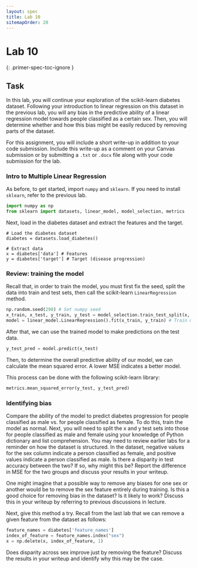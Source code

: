 ```yaml
---
layout: spec
title: Lab 10
sitemapOrder: 20
---
```


Lab 10
==========================
{: .primer-spec-toc-ignore }


## Task
In this lab, you will continue your exploration of the scikit-learn diabetes dataset. Following your introduction to linear regression on this dataset in the previous lab, you will any bias in the predictive ability of a linear regression model towards people classified as a certain sex. Then, you will determine whether and how this bias might be easily reduced by removing parts of the dataset.

For this assignment, you will include a short write-up in addition to your code submission. Include this write-up as a comment on your Canvas submission or by submitting a `.txt` or `.docx` file along with your code submission for the lab.

### Intro to Multiple Linear Regression
As before, to get started, import `numpy` and `sklearn`. If you need to install `sklearn`, refer to the previous lab.
```python
import numpy as np
from sklearn import datasets, linear_model, model_selection, metrics
```

Next, load in the diabetes dataset and extract the features and the target.
```
# Load the diabetes dataset
diabetes = datasets.load_diabetes()

# Extract data
x = diabetes['data'] # Features
y = diabetes['target'] # Target (disease progression)
```

### Review: training the model
Recall that, in order to train the model, you must first fix the seed, split the data into train and test sets, then call the scikit-learn `LinearRegression` method.

```python
np.random.seed(298) # Set numpy seed
x_train, x_test, y_train, y_test = model_selection.train_test_split(x, y) # Split data
model = linear_model.LinearRegression().fit(x_train, y_train) # Train model
```

After that, we can use the trained model to make predictions on the test data.
```python
y_test_pred = model.predict(x_test)
```

Then, to determine the overall predictive ability of our model, we can calculate the mean squared error. A lower MSE indicates a better model.

This process can be done with the following scikit-learn library:
```python
metrics.mean_squared_error(y_test, y_test_pred)
```

### Identifying bias
Compare the ability of the model to predict diabetes progression for people classified as male vs. for people classified as female. To do this, train the model as normal. Next, you will need to split the x and y test sets into those for people classified as male and female using your knowledge of Python dictionary and list comprehension. You may need to review earlier labs for a reminder on how the dataset is structured. In the dataset, negative values for the sex column indicate a person classified as female, and positive values indicate a person classified as male. Is there a disparity in test accuracy between the two? If so, why might this be? Report the difference in MSE for the two groups and discuss your results in your writeup.

One might imagine that a possible way to remove any biases for one sex or another would be to remove the sex feature entirely during training. Is this a good choice for removing bias in the dataset? Is it likely to work? Discuss this in your writeup by referring to previous discussions in lecture.

Next, give this method a try. Recall from the last lab that we can remove a given feature from the dataset as follows:
```python
feature_names = diabetes['feature_names']
index_of_feature = feature_names.index("sex")
x = np.delete(x, index_of_feature, 1)
```

Does disparity across sex improve just by removing the feature? Discuss the results in your writeup and identify why this may be the case.
